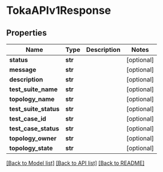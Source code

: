 # TokaAPIv1Response

## Properties
Name | Type | Description | Notes
------------ | ------------- | ------------- | -------------
**status** | **str** |  | [optional] 
**message** | **str** |  | [optional] 
**description** | **str** |  | [optional] 
**test_suite_name** | **str** |  | [optional] 
**topology_name** | **str** |  | [optional] 
**test_suite_status** | **str** |  | [optional] 
**test_case_id** | **str** |  | [optional] 
**test_case_status** | **str** |  | [optional] 
**topology_owner** | **str** |  | [optional] 
**topology_state** | **str** |  | [optional] 

[[Back to Model list]](../README.md#documentation-for-models) [[Back to API list]](../README.md#documentation-for-api-endpoints) [[Back to README]](../README.md)


